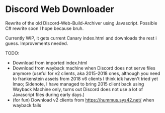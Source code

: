 # Discord Web Downloader

Rewrite of the old Discord-Web-Build-Archiver using Javascript. Possible C# rewrite soon I hope because bruh.

Currently WIP, it gets current Canary index.html and downloads the rest i guess. Improvements needed.

TODO:

- Download from imported index.html
- Download from wayback machine when Discord does not serve files anymore (useful for v2 clients, aka 2015-2018 ones, although you need to frankenstein assets from 2018 v6 clients I think idk haven't tried yet lmao; Sidenote, I have managed to bring 2015 client back using Wayback Machine only, turns out Discord does not use a lot of Javascript files during early days.)
- (for fun) Download v2 clients from https://hummus.sys42.net/ when wayback fails